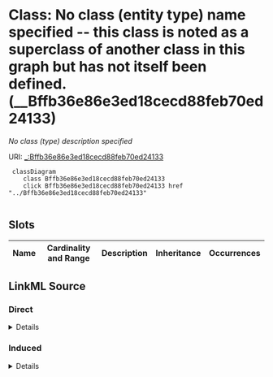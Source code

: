 

# Class: No class (entity type) name specified -- this class is noted as a superclass of another class in this graph but has not itself been defined. (__Bffb36e86e3ed18cecd88feb70ed24133)


_No class (type) description specified_







URI: [_:Bffb36e86e3ed18cecd88feb70ed24133](_:Bffb36e86e3ed18cecd88feb70ed24133)






```mermaid
 classDiagram
    class Bffb36e86e3ed18cecd88feb70ed24133
    click Bffb36e86e3ed18cecd88feb70ed24133 href "../Bffb36e86e3ed18cecd88feb70ed24133"
      
```




<!-- no inheritance hierarchy -->


## Slots

| Name | Cardinality and Range | Description | Inheritance | Occurrences |
| ---  | --- | --- | --- | --- |














## LinkML Source

<!-- TODO: investigate https://stackoverflow.com/questions/37606292/how-to-create-tabbed-code-blocks-in-mkdocs-or-sphinx -->

### Direct

<details>

```yaml
name: __Bffb36e86e3ed18cecd88feb70ed24133
conforms_to: No schema conformance document specified
description: No class (type) description specified
title: No class (entity type) name specified -- this class is noted as a superclass
  of another class in this graph but has not itself been defined.
from_schema: sawgraph-kg
rank: 1000
class_uri: _:Bffb36e86e3ed18cecd88feb70ed24133

```
</details>

### Induced

<details>

```yaml
name: __Bffb36e86e3ed18cecd88feb70ed24133
conforms_to: No schema conformance document specified
description: No class (type) description specified
title: No class (entity type) name specified -- this class is noted as a superclass
  of another class in this graph but has not itself been defined.
from_schema: sawgraph-kg
rank: 1000
class_uri: _:Bffb36e86e3ed18cecd88feb70ed24133

```
</details>